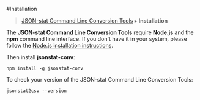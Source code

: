 #Installation
> [JSON-stat Command Line Conversion Tools](https://github.com/jsonstat/conv/blob/master/README.md) ▸ **Installation**


The **JSON-stat Command Line Conversion Tools** require **Node.js** and the **npm** command line interface. If you don't have it in your system, please follow the [Node.js installation instructions](https://docs.npmjs.com/getting-started/installing-node).

Then install **jsonstat-conv**:

```
npm install -g jsonstat-conv
```

To check your version of the JSON-stat Command Line Conversion Tools:

```
jsonstat2csv --version
```
